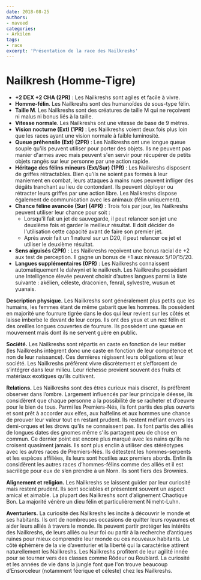 ```yaml
---
date: 2018-08-25
authors:
- naveed
categories:
- Arkilen
tags:
- race
excerpt: 'Présentation de la race des Nailkreshs'
---
```


# Nailkresh (Homme-Tigre)

- **+2 DEX +2 CHA (2PR)** : Les Nailkreshs sont agiles et facile à vivre.
- **Homme-félin**. Les Nailkreshs sont des humanoïdes de sous-type félin.
- **Taille M**. Les Nailkreshs sont des créatures de taille M qui ne reçoivent ni malus ni bonus liés à la taille.
- **Vitesse normale**. Les Nailkreshs ont une vitesse de base de 9 mètres.
- **Vision nocturne (Ext) (1PR)** : Les Nailkreshs voient deux fois plus loin que les races ayant une vision normale à faible luminosité.
- **Queue préhensile (Ext) (2PR)** : Les Nailkreshs ont une longue queue souple qu'ils peuvent utiliser pour porter des objets. Ils ne peuvent pas manier d'armes avec mais peuvent s'en servir pour récupérer de petits objets rangés sur leur personne par une action rapide.
- **Héritage des félins mineurs (Ext/Sur) (1PR)** : Les Nailkreshs disposent de griffes rétractables. Bien qu'ils ne soient pas formés à leur maniement en combat, leurs attaques à mains nues peuvent infliger des dégâts tranchant au lieu de contondant. Ils peuvent déployer ou rétracter leurs griffes par une action libre.
	Les Nailkreshs dispose également de communication avec les animaux (félin uniquement).
- **Chance féline avancée (Sur) (4PR)** : Trois fois par jour, les Nailkreshs peuvent utiliser leur chance pour soit :
    - Lorsqu'il fait un jet de sauvegarde, il peut relancer son jet une deuxième fois et garder le 	meilleur résultat. Il doit décider de l'utilisation cette capacité avant de faire son premier jet.
    - Après avoir fait un 1 naturel sur un D20, il peut relancer ce jet et utiliser le deuxième résultat. 
- **Sens aiguisés (2PR)** : Les Nailkreshs reçoivent une bonus racial de +2 aux test de perception. Il gagne un bonus de +1 aux niveaux 5/10/15/20.
- **Langues supplémentaires (0PR)** : Les Nailkreshs connaissent automatiquement le dalwyni et le nailkresh. Les Nailkreshs possédant une Intelligence élevée peuvent choisir d’autres langues parmi la liste suivante : akélien, céleste, draconien, fenral, sylvestre, wusun et yuanais.


**Description physique.** Les Nailkreshs sont généralement plus petits que les humains, les femmes étant de même gabarit que les hommes. Ils possèdent en majorité une fourrure tigrée dans le dos qui leur revient sur les côtés et laisse imberbe le devant de leur corps. Ils ont des yeux et un nez félin et des oreilles longues couvertes de fourrure. Ils possèdent une queue en mouvement mais dont ils ne servent guère en public.

**Société.** Les Nailkreshs sont répartis en caste en fonction de leur métier (les Nailkreshs intègrent donc une caste en fonction de leur compétence et non de leur naissance). Ces dernières régissent leurs obligations et leur société. Les Nailkreshs préfèrent vivre discrètement et s’efforcent de s’intégrer dans leur milieu. Leur richesse provient souvent des fruits et matériaux exotiques qu’ils cultivent.

**Relations.** Les Nailkreshs sont des êtres curieux mais discret, ils préfèrent observer dans l’ombre. Largement influencés par leur principale déesse, ils considèrent que chaque personne a la possibilité de se racheter et d’oeuvre pour le bien de tous. Parmi les Premiers-Nés, ils font partis des plus ouverts et sont prêt à accorder aux elfes, aux halfelins et aux hommes une chance de prouver leur valeur tout en restant prudent. Ils restent méfiant envers les demi-orques et les drows qu’ils ne connaissent pas. Ils font partis des alliés de longues dates des gnomes même s'ils partagent peu de chose en commun. Ce dernier point est encore plus marqué avec les nains qu’ils ne croisent quasiment jamais. Ils sont plus enclin à utiliser des stéréotypes avec les autres races de Premiers-Nés. Ils détestent les hommes-serpents et les espèces affiliées, ils leurs sont hostiles aux premiers abords. Enfin ils considèrent les autres races d’hommes-félins comme des alliés et il est sacrilège pour eux de s’en prendre à un Norn. Ils sont fiers des Brownies.

**Alignement et religion.** Les Nailkreshs se laissent guider par leur curiosité mais restent prudent. Ils sont sociables et présentent souvent un aspect amical et aimable. La plupart des Nailkreshs sont d’alignement Chaotique Bon. La majorité vénère un dieu félin et particulièrement Nimeht-Luhn.

**Aventuriers.** La curiosité des Nailkreshs les incite à découvrir le monde et ses habitants. Ils ont de nombreuses occasions de quitter leurs royaumes et aider leurs alliés à travers le monde. Ils peuvent partir protéger les intérêts des Nailkreshs, de leurs alliés ou leur foi ou partir à la recherche d’antiques ruines pour mieux comprendre leur monde ou ces nouveaux habitants. Le côté éphémère de la vie d’aventurier et la liberté qui la caractérise attirent naturellement les Nailkreshs. Les Nailkreshs profitent de leur agilité innée pour se tourner vers des classes comme Rôdeur ou Roublard. La curiosité et les années de vie dans la jungle font que l'on trouve beaucoup d’Ensorceleur (notamment féerique et céleste) chez les Nailkreshs.
